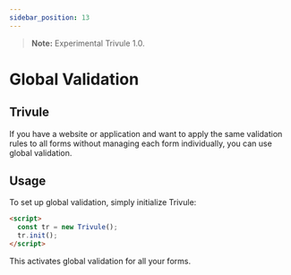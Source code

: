 ```yaml
---
sidebar_position: 13
---
```

> **Note:** Experimental Trivule 1.0.
# Global Validation

## Trivule

If you have a website or application and want to apply the same validation rules to all forms without managing each form individually, you can use global validation.

## Usage

To set up global validation, simply initialize Trivule:

```html
<script>
  const tr = new Trivule();
  tr.init();
</script>
```

This activates global validation for all your forms.